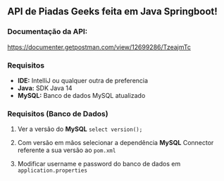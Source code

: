 ## API de Piadas Geeks feita em Java Springboot!

### Documentação da API: 
https://documenter.getpostman.com/view/12699286/TzeajmTc

### Requisitos
* **IDE:** IntelliJ ou qualquer outra de preferencia
* **Java:** SDK Java 14
* **MySQL:** Banco de dados MySQL atualizado

### Requisitos (Banco de Dados)

1. Ver a versão do **MySQL**
   ``select version();``

2. Com versão em mãos selecionar a dependência **MySQL** Connector referente a sua versão ao `pom.xml`

3. Modificar username e password do banco de dados em `application.properties`